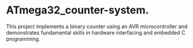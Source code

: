 # ATmega32_counter-system.
This project implements a binary counter using an AVR microcontroller and demonstrates fundamental skills in hardware interfacing and embedded C programming.
